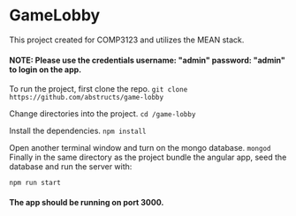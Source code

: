 # GameLobby
This project created for COMP3123 and utilizes the MEAN stack.

#### NOTE: Please use the credentials username: "admin" password: "admin" to login on the app.


To run the project, first clone the repo.
```git clone https://github.com/abstructs/game-lobby```

Change directories into the project.
```cd /game-lobby```

Install the dependencies.
```npm install```

Open another terminal window and turn on the mongo database.
```mongod```
Finally in the same directory as the project bundle the angular app, seed the database and run the server with:

```npm run start```


#### The app should be running on port 3000.
